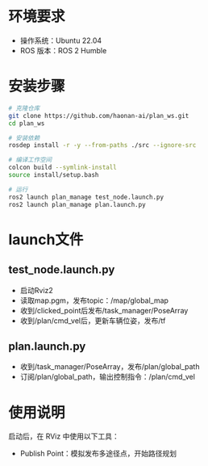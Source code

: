 # 环境要求

- 操作系统：Ubuntu 22.04  
- ROS 版本：ROS 2 Humble

# 安装步骤

```bash
# 克隆仓库
git clone https://github.com/haonan-ai/plan_ws.git
cd plan_ws

# 安装依赖
rosdep install -r -y --from-paths ./src --ignore-src

# 编译工作空间
colcon build --symlink-install
source install/setup.bash

# 运行
ros2 launch plan_manage test_node.launch.py
ros2 launch plan_manage plan.launch.py
```
# launch文件

## test_node.launch.py
- 启动Rviz2
- 读取map.pgm，发布topic：/map/global_map
- 收到/clicked_point后发布/task_manager/PoseArray
- 收到/plan/cmd_vel后，更新车辆位姿，发布/tf
## plan.launch.py
- 收到/task_manager/PoseArray，发布/plan/global_path
- 订阅/plan/global_path，输出控制指令：/plan/cmd_vel

# 使用说明

启动后，在 RViz 中使用以下工具：
- Publish Point：模拟发布多途径点，开始路径规划